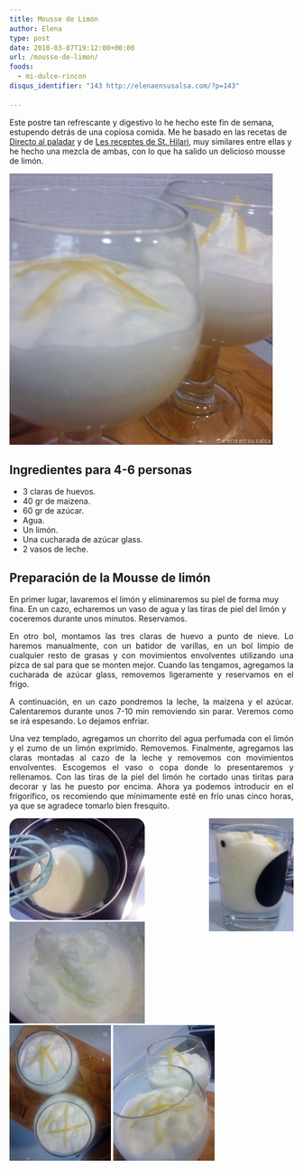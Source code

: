 ```yaml
---
title: Mousse de Limón
author: Elena
type: post
date: 2010-03-07T19:12:00+00:00
url: /mousse-de-limon/
foods:
  - mi-dulce-rincon
disqus_identifier: "143 http://elenaensusalsa.com/?p=143"

---
```

Este postre tan refrescante y digestivo lo he hecho este fin de semana, estupendo detrás de una copiosa comida. Me he basado en las recetas de [Directo al paladar][1] y de [Les receptes de St. Hilari][2], muy similares entre ellas y he hecho una mezcla de ambas, con lo que ha salido un delicioso mousse de limón.

[<img class="size-full wp-image-755 aligncenter" src="/2018/03/DSC00271_thumb-5B15-5D.jpg" alt="" width="467" height="480" />][3]

<h2 align="justify">
  Ingredientes para 4-6 personas
</h2>

  * 3 claras de huevos.
  * 40 gr de maizena.
  * 60 gr de azúcar.
  * Agua.
  * Un limón.
  * Una cucharada de azúcar glass.
  * 2 vasos de leche.

## Preparación de la Mousse de limón

En primer lugar, lavaremos el limón y eliminaremos su piel de forma muy fina. En un cazo, echaremos un vaso de agua y las tiras de piel del limón y coceremos durante unos minutos. Reservamos.

<p align="justify">
  En otro bol, montamos las tres claras de huevo a punto de nieve. Lo haremos manualmente, con un batidor de varillas, en un bol limpio de cualquier resto de grasas y con movimientos envolventes utilizando una pizca de sal para que se monten mejor. Cuando las tengamos, agregamos la cucharada de azúcar glass, removemos ligeramente y reservamos en el frigo.
</p>

<p align="justify">
  A continuación, en un cazo pondremos la leche, la maizena y el azúcar. Calentaremos durante unos 7-10 min removiendo sin parar. Veremos como se irá espesando. Lo dejamos enfriar.
</p>

<p align="justify">
  Una vez templado, agregamos un chorrito del agua perfumada con el limón y el zumo de un limón exprimido. Removemos. Finalmente, agregamos las claras montadas al cazo de la leche y removemos con movimientos envolventes. Escogemos el vaso o copa donde lo presentaremos y rellenamos. Con las tiras de la piel del limón he cortado unas tiritas para decorar y las he puesto por encima. Ahora ya podemos introducir en el frigorífico, os recomiendo que mínimamente esté en frío unas cinco horas, ya que se agradece tomarlo bien fresquito.
</p>

<div>
  <a style="clear: right; cssfloat: right; float: right; margin-bottom: 1em; margin-left: 1em;" href="/2018/03/DSC00314.jpg"><img src="/2018/03/DSC00314.jpg" width="150" height="200" border="0" /></a><img style="display: inline; border-width: 0px;" title="DSC00268" src="/2018/03/DSC00268_thumb-5B1-5D.jpg" alt="DSC00268" width="240" height="180" border="0" />  <a href="/2018/03/DSC00269_thumb-5B2-5D1.jpg"><img style="display: inline; border-width: 0px;" title="DSC00269" src="/2018/03/DSC00269_thumb-5B2-5D1.jpg" alt="DSC00269" width="240" height="180" border="0" /></a><a href="/2018/03/DSC00270_thumb-5B1-5D1.jpg"><img style="display: inline; border-width: 0px;" title="DSC00270" src="/2018/03/DSC00270_thumb-5B1-5D1.jpg" alt="DSC00270" width="180" height="240" border="0" /></a> <a href="/2018/03/DSC00272_thumb-5B1-5D1.jpg"><img style="display: inline; border-width: 0px;" title="DSC00272" src="/2018/03/DSC00272_thumb-5B1-5D1.jpg" alt="DSC00272" width="180" height="240" border="0" /></a>
</div>

 [1]: http://www.directoalpaladar.com/postres/mousse-de-limon#
 [2]: http://lesreceptesdesthilari.blogspot.com/2010/02/mousse-de-llimona.html
 [3]: /2018/03/DSC00271_thumb-5B15-5D.jpg
